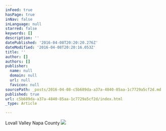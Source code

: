 ```yaml
---
inFeed: true
hasPage: true
inNav: false
inLanguage: null
starred: false
keywords: []
description: ''
datePublished: '2016-04-08T20:20:20.276Z'
dateModified: '2016-04-08T20:20:16.053Z'
title: ''
author: []
authors: []
publisher:
  name: null
  domain: null
  url: null
  favicon: null
sourcePath: _posts/2016-04-08-c5b689da-a37a-4840-85aa-1c7729a5cf2d.md
published: true
url: c5b689da-a37a-4840-85aa-1c7729a5cf2d/index.html
_type: Article

---
```

Lovall Valley Napa County
![](https://the-grid-user-content.s3-us-west-2.amazonaws.com/507a93cc-37dc-43e7-8d48-658b7c366f83.jpg)